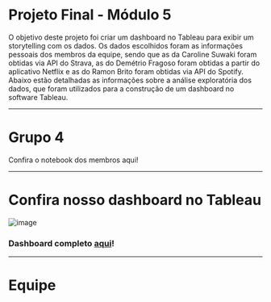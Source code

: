 # Projeto Final - Módulo 5

O objetivo deste projeto foi criar um dashboard no Tableau para exibir um storytelling com os dados. Os dados escolhidos foram as informações pessoais dos membros da equipe, sendo que as da Caroline Suwaki foram obtidas via API do Strava, as do Demétrio Fragoso foram obtidas a partir do aplicativo Netflix e as do Ramon Brito foram obtidas via API do Spotify. Abaixo estão detalhadas as informações sobre a análise exploratória dos dados, que foram utilizados para a construção de um dashboard no software Tableau.

---

# Grupo 4

Confira o notebook dos membros aqui! 

---

# Confira nosso dashboard no Tableau

![image](https://im2.ezgif.com/tmp/ezgif-2-53263fc767b6.gif)


### Dashboard completo [aqui](https://public.tableau.com/app/profile/dem.trio.da.costa.fragoso/viz/Projeto_final_ifood/Grupo4-IfoodResilia)!


--- 

# Equipe



